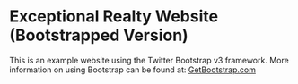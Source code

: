 # Exceptional Realty Website (Bootstrapped Version)

This is an example website using the Twitter Bootstrap v3 framework. 
More information on using Bootstrap can be found at:
[GetBootstrap.com](http://getboostrap.com) 